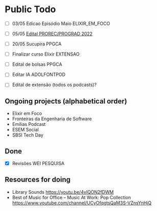 # Public Todo

- [ ] 03/05 Edicao Episódio Maio ELIXIR_EM_FOCO
- [ ] 05/05 [Edital PROREC/PROGRAD 2022](https://mail.google.com/mail/u/0/#inbox/FMfcgzGmvpJTqmXRfzDDVnmdjGLvfbCL)
- [ ] 20/05 Sucupira  PPGCA
- [ ] Finalizar curso Elixir EXTENSAO
- [ ] Edital de bolsas PPGCA
- [ ] Editar IA ADOLFONTPOD
- [ ] Edital de extensão (todos os podcasts)? 



## Ongoing projects (alphabetical order)

- Elixir em Foco
- Fronteiras da Engenharia de Software
- Emílias Podcast
- ESEM Social 
- SBSI Tech Day


## Done

- [X] Revisões WEI PESQUISA


## Resources for doing

- Library Sounds https://youtu.be/4vIQON2fDWM
- Best of Music for Office – Music At Work: Pop Collection https://www.youtube.com/channel/UCyOfqgtsQaM3S-VZnsYnHjQ
